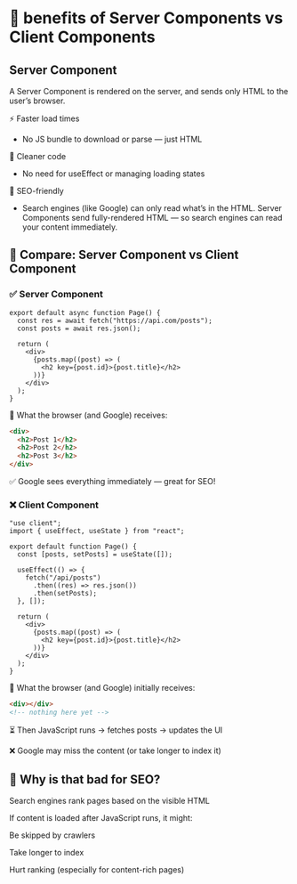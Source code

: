 # 🚀 benefits of Server Components vs Client Components

## Server Component

A Server Component is rendered on the server, and sends only HTML to the user’s browser.

⚡ Faster load times

- No JS bundle to download or parse — just HTML

🧼 Cleaner code

- No need for useEffect or managing loading states

🧭 SEO-friendly

- Search engines (like Google) can only read what’s in the HTML.
  Server Components send fully-rendered HTML — so search engines can read your content immediately.

## 🧠 Compare: Server Component vs Client Component

### ✅ Server Component

```tsx
export default async function Page() {
  const res = await fetch("https://api.com/posts");
  const posts = await res.json();

  return (
    <div>
      {posts.map((post) => (
        <h2 key={post.id}>{post.title}</h2>
      ))}
    </div>
  );
}
```

🔹 What the browser (and Google) receives:

```html
<div>
  <h2>Post 1</h2>
  <h2>Post 2</h2>
  <h2>Post 3</h2>
</div>
```

✅ Google sees everything immediately — great for SEO!

### ❌ Client Component

```tsx
"use client";
import { useEffect, useState } from "react";

export default function Page() {
  const [posts, setPosts] = useState([]);

  useEffect(() => {
    fetch("/api/posts")
      .then((res) => res.json())
      .then(setPosts);
  }, []);

  return (
    <div>
      {posts.map((post) => (
        <h2 key={post.id}>{post.title}</h2>
      ))}
    </div>
  );
}
```

🔹 What the browser (and Google) initially receives:

```html
<div></div>
<!-- nothing here yet -->
```

⏳ Then JavaScript runs → fetches posts → updates the UI

❌ Google may miss the content (or take longer to index it)


## 🧠 Why is that bad for SEO?

Search engines rank pages based on the visible HTML

If content is loaded after JavaScript runs, it might:

Be skipped by crawlers

Take longer to index

Hurt ranking (especially for content-rich pages)
